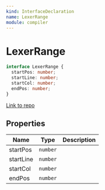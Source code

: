 ```yaml
---
kind: InterfaceDeclaration
name: LexerRange
module: compiler
---
```


# LexerRange

```ts
interface LexerRange {
  startPos: number;
  startLine: number;
  startCol: number;
  endPos: number;
}
```

[Link to repo](https://github.com/timdeschryver/angular/blob/master/packages/compiler/src/ml_parser/lexer.ts#L56-L61)

## Properties

| Name      | Type     | Description |
| --------- | -------- | ----------- |
| startPos  | `number` |             |
| startLine | `number` |             |
| startCol  | `number` |             |
| endPos    | `number` |             |
